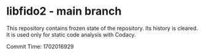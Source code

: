 # libfido2 - main branch

This repository contains frozen state of the repository.
Its history is cleared. It is used only for static code
analysis with Codacy.

Commit Time: 1702016929
